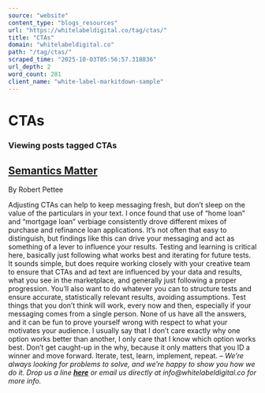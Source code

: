 ```yaml
---
source: "website"
content_type: "blogs_resources"
url: "https://whitelabeldigital.co/tag/ctas/"
title: "CTAs"
domain: "whitelabeldigital.co"
path: "/tag/ctas/"
scraped_time: "2025-10-03T05:56:57.318836"
url_depth: 2
word_count: 281
client_name: "white-label-markitdown-sample"
---
```


# CTAs

### Viewing posts tagged CTAs

## [Semantics Matter](https://whitelabeldigital.co/semantics-matter/)

By Robert Pettee

Adjusting CTAs can help to keep messaging fresh, but don’t sleep on the value of the particulars in your text. I once found that use of “home loan” and “mortgage loan” verbiage consistently drove different mixes of purchase and refinance loan applications. It’s not often that easy to distinguish, but findings like this can drive your messaging and act as something of a lever to influence your results. Testing and learning is critical here, basically just following what works best and iterating for future tests. It sounds simple, but does require working closely with your creative team to ensure that CTAs and ad text are influenced by your data and results, what you see in the marketplace, and generally just following a proper progression. You’ll also want to do whatever you can to structure tests and ensure accurate, statistically relevant results, avoiding assumptions. Test things that you don’t think will work, every now and then, especially if your messaging comes from a single person. None of us have all the answers, and it can be fun to prove yourself wrong with respect to what your motivates your audience. I usually say that I don’t care exactly why one option works better than another, I only care that I know which option works best. Don’t get caught-up in the why, because it only matters that you ID a winner and move forward. Iterate, test, learn, implement, repeat. – _We’re always looking for problems to solve, and we’re happy to show you how we do it. Drop us a line [**here**](https://whitelabeldigital.co/contact/) or email us directly at _info@whitelabeldigital.co_ for more info._